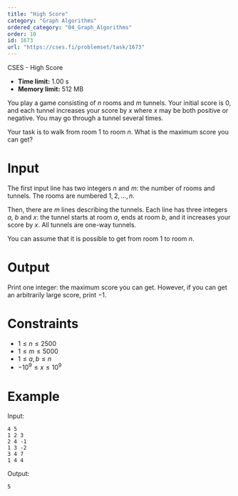 ```yaml
---
title: "High Score"
category: "Graph Algorithms"
ordered_category: "04_Graph_Algorithms"
order: 10
id: 1673
url: "https://cses.fi/problemset/task/1673"
---
```


CSES - High Score

  * **Time limit:** 1.00 s
  * **Memory limit:** 512 MB

You play a game consisting of $n$ rooms and $m$ tunnels. Your initial score is
$0$, and each tunnel increases your score by $x$ where $x$ may be both
positive or negative. You may go through a tunnel several times.

Your task is to walk from room $1$ to room $n$. What is the maximum score you
can get?

# Input

The first input line has two integers $n$ and $m$: the number of rooms and
tunnels. The rooms are numbered $1,2,\dots,n$.

Then, there are $m$ lines describing the tunnels. Each line has three integers
$a$, $b$ and $x$: the tunnel starts at room $a$, ends at room $b$, and it
increases your score by $x$. All tunnels are one-way tunnels.

You can assume that it is possible to get from room $1$ to room $n$.

# Output

Print one integer: the maximum score you can get. However, if you can get an
arbitrarily large score, print $-1$.

# Constraints

  * $1 \le n \le 2500$
  * $1 \le m \le 5000$
  * $1 \le a,b \le n$
  * $-10^9 \le x \le 10^9$

# Example

Input:

    
    
    4 5
    1 2 3
    2 4 -1
    1 3 -2
    3 4 7
    1 4 4
    

Output:

    
    
    5
    

